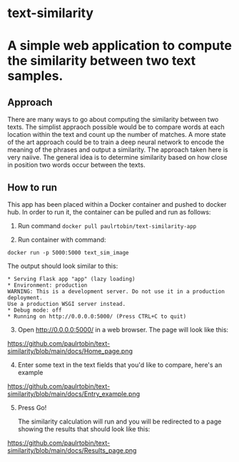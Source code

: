 # text-similarity
# A simple web application to compute the similarity between two text samples. 

## Approach
There are many ways to go about computing the similarity between two texts. The simplist appraoch possible would be to compare words at each location within the text and count up the number of matches. A more state of the art approach could be to train a deep neural network to encode the meaning of the phrases and output a similarity. The approach taken here is very naiive. The general idea is to determine similarity based on how close in position two words occur between the texts. 

## How to run
This app has been placed within a Docker container and pushed to docker hub. In order to run it, the container can be pulled and run as follows: 

1. Run command `docker pull paulrtobin/text-similarity-app`

2. Run container with command:

`docker run -p 5000:5000 text_sim_image`

   The output should look similar to this:

   ```
 * Serving Flask app "app" (lazy loading)
 * Environment: production
   WARNING: This is a development server. Do not use it in a production deployment.
   Use a production WSGI server instead.
 * Debug mode: off
 * Running on http://0.0.0.0:5000/ (Press CTRL+C to quit)
   ```

3. Open http://0.0.0.0:5000/ in a web browser. The page will look like this: 

https://github.com/paulrtobin/text-similarity/blob/main/docs/Home_page.png

4. Enter some text in the text fields that you'd like to compare, here's an example

https://github.com/paulrtobin/text-similarity/blob/main/docs/Entry_example.png

5. Press Go!

	The similarity calculation will run and you will be redirected to a page showing the results that
should look like this: 

https://github.com/paulrtobin/text-similarity/blob/main/docs/Results_page.png
